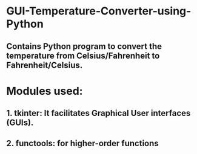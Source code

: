 # GUI-Temperature-Converter-using-Python
## Contains Python program to convert the temperature from Celsius/Fahrenheit to Fahrenheit/Celsius.
# Modules used:
## 1. tkinter: It facilitates Graphical User interfaces (GUIs).
## 2. functools: for higher-order functions
